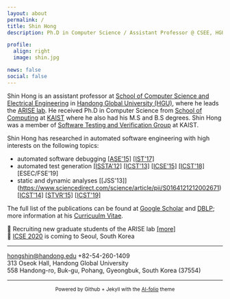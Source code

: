 ```yaml
---
layout: about
permalink: /
title: Shin Hong
description: Ph.D in Computer Science / Assistant Professor @ CSEE, HGU

profile:
  align: right
  image: shin.jpg

news: false
social: false
---
```


Shin Hong is an assistant professor at [School of Computer Science and Electrical Engineering](http://csee.handong.edu) 
in [Handong Global University (HGU)](http://www.handong.edu), where he leads the [ARISE lab](https://arise.handong.edu).
He received Ph.D in Computer Science from [School of Computing](http://cs.kaist.ac.kr) at [KAIST](http://www.kaist.ac.kr) where he also had his M.S and B.S degrees. Shin Hong was a member of [Software Testing and Verification Group](http://swtv.kaist.ac.kr) at KAIST.

Shin Hong has researched in automated software engineering with high interests on the following topics:
* automated software debugging
[\[ASE'15\]](https://scholar.google.co.kr/citations?view_op=view_citation&hl=en&user=AXlXg2AAAAAJ&citation_for_view=AXlXg2AAAAAJ:0EnyYjriUFMC)
[\[IST'17\]](https://scholar.google.co.kr/citations?view_op=view_citation&hl=en&user=AXlXg2AAAAAJ&citation_for_view=AXlXg2AAAAAJ:5nxA0vEk-isC)
* automated test generation 
[\[ISSTA'12\]](https://scholar.google.co.kr/citations?view_op=view_citation&hl=en&user=AXlXg2AAAAAJ&citation_for_view=AXlXg2AAAAAJ:Tyk-4Ss8FVUC)
[\[ICST'13\]](https://scholar.google.co.kr/citations?view_op=view_citation&hl=en&user=AXlXg2AAAAAJ&citation_for_view=AXlXg2AAAAAJ:Y0pCki6q_DkC) 
[\[ICSE'15\]](https://scholar.google.co.kr/citations?view_op=view_citation&hl=en&user=AXlXg2AAAAAJ&citation_for_view=AXlXg2AAAAAJ:UebtZRa9Y70C) 
[\[ICST'18\]](https://scholar.google.co.kr/scholar?oi=bibs&cluster=17618120576903131180&btnI=1&hl=en)
[ESEC/FSE'19]
* static and dynamic analyses 
[\[JSS'13]\](https://www.sciencedirect.com/science/article/pii/S0164121212002671)
[\[ICST'14\]](https://scholar.google.co.kr/citations?view_op=view_citation&hl=en&user=AXlXg2AAAAAJ&citation_for_view=AXlXg2AAAAAJ:eQOLeE2rZwMC)
[\[STVR'15\]](https://scholar.google.co.kr/citations?view_op=view_citation&hl=en&user=AXlXg2AAAAAJ&citation_for_view=AXlXg2AAAAAJ:ufrVoPGSRksC) 
[\[ICST'19\]](https://icst2019.xjtu.edu.cn/Program1/Accepted_Papers.htm) 

The full list of the publications can be found at [Google Scholar](http://scholar.google.co.kr/citations?user=AXlXg2AAAAAJ) and [DBLP](http://dblp.uni-trier.de/pers/hd/h/Hong:Shin); more information at his [Curricuulm Vitae](http://hongshin.github.io/shinhong-cv.pdf).

🔔 Recruiting new graduate students of the ARISE lab [[more]](https://hongshin.github.io/recruit)  
🔔 [ICSE 2020](https://conf.researchr.org/home/icse-2020) is coming to Seoul, South Korea

---

<a href="mailto:hongshin@handong.edu"> hongshin@handong.edu </a>
+82-54-260-1409 <br>
313 Oseok Hall, Handong Global University <br>
558 Handong-ro, Buk-gu, Pohang, Gyeongbuk, South Korea (37554) 

----

<!--{:.center}-->
<center> <small> Powered by Github + Jekyll with the <a href="https://github.com/alshedivat/al-folio">Al-folio</a> theme </small> </center>

